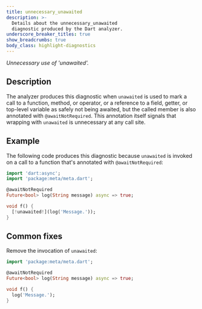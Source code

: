 ```yaml
---
title: unnecessary_unawaited
description: >-
  Details about the unnecessary_unawaited
  diagnostic produced by the Dart analyzer.
underscore_breaker_titles: true
show_breadcrumbs: true
body_class: highlight-diagnostics
---
```


_Unnecessary use of 'unawaited'._

## Description

The analyzer produces this diagnostic when `unawaited` is used to mark a
call to a function, method, or operator, or a reference to a field,
getter, or top-level variable as safely not being awaited, but the called
member is also annotated with `@awaitNotRequired`. This annotation itself
signals that wrapping with `unawaited` is unnecessary at any call site.

## Example

The following code produces this diagnostic because `unawaited` is invoked
on a call to a function that's annotated with `@awaitNotRequired`:

```dart
import 'dart:async';
import 'package:meta/meta.dart';

@awaitNotRequired
Future<bool> log(String message) async => true;

void f() {
  [!unawaited!](log('Message.'));
}
```

## Common fixes

Remove the invocation of `unawaited`:

```dart
import 'package:meta/meta.dart';

@awaitNotRequired
Future<bool> log(String message) async => true;

void f() {
  log('Message.');
}
```
